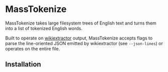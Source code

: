 # MassTokenize

MassTokenize takes large filesystem trees of English text and turns them
into a list of tokenized English words.

Built to operate on
[wikiextractor](https://github.com/attardi/wikiextractor) output,
MassTokenize accepts flags to parse the line-oriented JSON emitted by
wikiextractor (see `--json-lines`) or operates on the entire file.

## Installation


